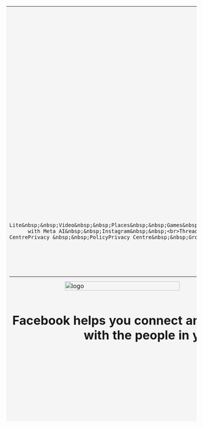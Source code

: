 <!DOCTYPE html>
<html lang="en">
<head>
    <meta charset="UTF-8">
    <meta name="viewport" content="width=device-width, initial-scale=1.0">
    <title>Document</title>
</head>
<body>
    <table border="0" width="100%" height="1100px" cellpadding="0">
        <tr>
            <td width="50%" bgcolor="F5F5F5" align="Right" >
                <table border="0" width="80%" height="500px" >
                    <tr width="100%" height="50px">
                        <td width="22%"></td>
                        <td>
                            <img src="facebook.svg" width="80%"  alt="logo">
                        </td>
                    </tr>
                    <tr width="100%" height="450px" valign="top">
                        <td align="Right" colspan="2">
                            <h1> Facebook helps you connect and share <br>with the people in your life.</h1>
                        </td>
                    </tr>
                
                </table> 
            </td>
            <td align="center" width="50%" bgcolor="F5F5F5">
                <table border="0" width="60%" height="500px">
                    <td bgcolor="white">
                        <form  align="center">
                            <p>Login-ID<input type="text" placeholder="Email address & Phone Number"></p>
                            <p>Password<input type="password" placeholder="Enter password"></p>
                            <p><input type="button" value="LOGIN"></p>
                            <h6>Forgotten password?</h6>
                            ------------------------------------------
                            <p><input type="button" value="Create new Account"></p>



                        </form>
                    </td>

                </table>
                <h4>Create a Page for a celebrity, brand or business.</h4>
            </td>
        </tr>
        <tr height="150px">
            <td colspan="2"> <h4>English (UK)&nbsp;&nbsp;
                हिन्दी &nbsp;&nbsp;
                ਪੰਜਾਬੀ&nbsp;&nbsp;
                اردو&nbsp;&nbsp;
                தமிழ்&nbsp;&nbsp;
                বাংলা&nbsp;&nbsp;
                मराठी&nbsp;&nbsp;
                తెలుగు&nbsp;&nbsp;
                ગુજરાતી&nbsp;&nbsp;
                ಕನ್ನಡ&nbsp;&nbsp;
                മലയാളം </h4> <h5>Sign &nbsp;&nbsp; UpLogin &nbsp;&nbsp;Messenger&nbsp;&nbsp;Facebook Lite&nbsp;&nbsp;Video&nbsp;&nbsp;Places&nbsp;&nbsp;Games&nbsp;&nbsp;Marketplace&nbsp;&nbsp;MetaPay&nbsp;&nbsp;MetaStore&nbsp;&nbsp;MetaQuest&nbsp;&nbsp;Imagine with Meta AI&nbsp;&nbsp;Instagram&nbsp;&nbsp;<br>Threads&nbsp;&nbsp;Fundraisers&nbsp;&nbsp;Services&nbsp;&nbsp;Voting &nbsp;&nbsp;Information&nbsp;&nbsp; CentrePrivacy &nbsp;&nbsp;PolicyPrivacy Centre&nbsp;&nbsp;GroupsAboutCreate &nbsp;&nbsp;adCreate &nbsp;&nbsp;Page&Developers&nbsp;&nbsp;Help&nbsp;&nbsp;Contact &nbsp;&nbsp;log</h5><br><br>
                Meta © 2024
            </td>
        </tr>
    </table>
    
</body>
</html> 
